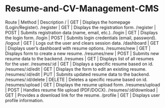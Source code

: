 # Resume-and-CV-Management-CMS

Route | Method | Description
/ | GET | Displays the homepage (Login/Register).
/register | GET | Displays the registration form.
/register | POST | Submits registration data (name, email, etc.).
/login | GET | Displays the login form.
/login | POST | Submits login credentials (email, password).
/logout | GET | Logs out the user and clears session data.
/dashboard | GET | Displays user’s dashboard with resume options.
/resumes/new | GET | Displays form to create a new resume.
/resumes/new | POST | Submits new resume data to the backend.
/resumes | GET | Displays list of all resumes for the user.
/resumes/:id | GET | Displays a specific resume based on id.
/resumes/:id/edit | GET | Displays the form to edit an existing resume.
/resumes/:id/edit | PUT | Submits updated resume data to the backend.
/resumes/:id/delete | DELETE | Deletes a specific resume based on id.
/resumes/upload | GET | Displays the resume upload form.
/resumes/upload | POST | Handles resume file upload (PDF/DOCX).
/resumes/:id/download | GET | Provides a download link for the resume.
/profile | GET | Displays user profile information.
